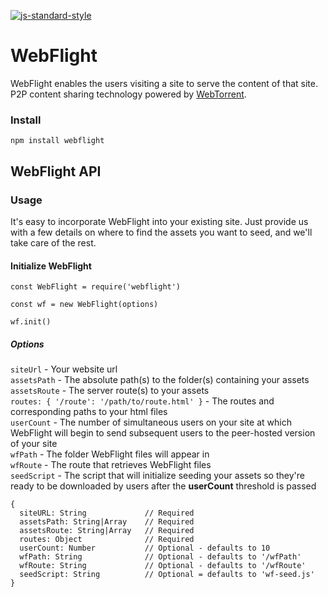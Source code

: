 [![js-standard-style](https://img.shields.io/badge/code%20style-standard-brightgreen.svg)](http://standardjs.com/)

# WebFlight


WebFlight enables the users visiting a site to serve the content of that site. P2P content sharing technology powered by [WebTorrent](https://webtorrent.io).

### Install

```
npm install webflight
```
## WebFlight API

### Usage

It's easy to incorporate WebFlight into your existing site. Just provide us with a few details on where to find the assets you want to seed, and we'll take care of the rest.

#### Initialize WebFlight

```
const WebFlight = require('webflight')

const wf = new WebFlight(options)

wf.init()
```

##### Options

```siteUrl``` - Your website url
<br>```assetsPath``` - The absolute path(s) to the folder(s) containing your assets
<br>```assetsRoute``` - The server route(s) to your assets
<br>```routes: { '/route': '/path/to/route.html' }``` - The routes and corresponding paths to your html files
<br>```userCount``` - The number of simultaneous users on your site at which WebFlight will begin to send subsequent users to the peer-hosted version of your site
<br>```wfPath``` - The folder WebFlight files will appear in
<br>```wfRoute``` - The route that retrieves WebFlight files
<br>```seedScript``` - The script that will initialize seeding your assets so they're ready to be downloaded by users after the **userCount** threshold is passed
```
{
  siteURL: String             // Required
  assetsPath: String|Array    // Required
  assetsRoute: String|Array   // Required
  routes: Object              // Required
  userCount: Number           // Optional - defaults to 10
  wfPath: String              // Optional - defaults to '/wfPath'
  wfRoute: String             // Optional - defaults to '/wfRoute'
  seedScript: String          // Optional = defaults to 'wf-seed.js'
}
```
